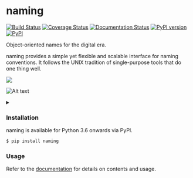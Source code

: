 # naming
[![Build Status](https://travis-ci.org/chrizzFTD/naming.svg?branch=master)](https://travis-ci.org/chrizzFTD/naming)
[![Coverage Status](https://coveralls.io/repos/github/chrizzFTD/naming/badge.svg?branch=master)](https://coveralls.io/github/chrizzFTD/naming?branch=master)
[![Documentation Status](https://readthedocs.org/projects/naming/badge/?version=latest)](https://naming.readthedocs.io/en/latest/?badge=latest)
[![PyPI version](https://badge.fury.io/py/naming.svg)](https://badge.fury.io/py/naming)
[![PyPI](https://img.shields.io/pypi/pyversions/naming.svg)](https://pypi.python.org/pypi/naming)

Object-oriented names for the digital era.

naming provides a simple yet flexible and scalable interface for naming conventions.
It follows the UNIX tradition of single-purpose tools that do one thing well.

<div class="footer">
        <img src="https://docs.google.com/drawings/d/1wU-T04kgE7O_uVr4XRNIxGsnZP-TJmVxG5mqQE6mMNM/pub?w=1380&amp;h=980">
    </div>

![Alt text](https://g.gravizo.com/source/svg/custom_mark12?https%3A%2F%2Fraw.githubusercontent.com%2FchrizzFTD%2Fnaming%2Ffeature%2Fgraphviz_readme%2FREADME.mdnot)
<details> 
<summary></summary>
custom_mark12
  digraph G {
    size ="4,4";
    main [shape=box];
    main -> parse [weight=8];
    parse -> execute;
    main -> init [style=dotted];
    main -> cleanup;
    execute -> { make_string; printf};
    init -> make_string;
    edge [color=red];
    main -> printf [style=bold,label="100 times"];
    make_string [label="make a string"];
    node [shape=box,style=filled,color=".7 .3 1.0"];
    execute -> compare;
  }
custom_mark12
</details>
    
### Installation

naming is available for Python 3.6 onwards via PyPI.

```bash
$ pip install naming
```

### Usage

Refer to the [documentation](http://naming.readthedocs.io/en/latest/) for details on contents and usage.
